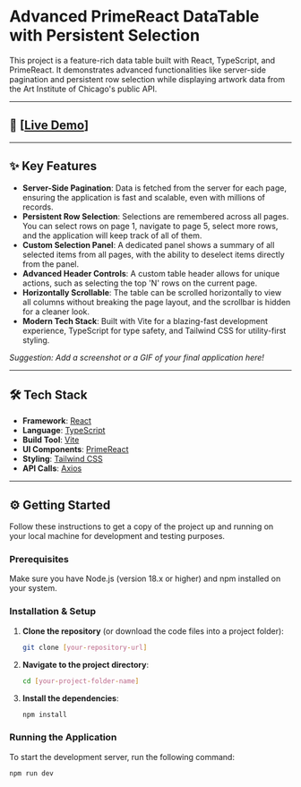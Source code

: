 # Advanced PrimeReact DataTable with Persistent Selection

This project is a feature-rich data table built with React, TypeScript, and PrimeReact. It demonstrates advanced functionalities like server-side pagination and persistent row selection while displaying artwork data from the Art Institute of Chicago's public API.

---
## 🚀 [[Live Demo](https://growmeorganicgaurav.netlify.app/)]

---
## ✨ Key Features

* **Server-Side Pagination**: Data is fetched from the server for each page, ensuring the application is fast and scalable, even with millions of records.
* **Persistent Row Selection**: Selections are remembered across all pages. You can select rows on page 1, navigate to page 5, select more rows, and the application will keep track of all of them.
* **Custom Selection Panel**: A dedicated panel shows a summary of all selected items from all pages, with the ability to deselect items directly from the panel.
* **Advanced Header Controls**: A custom table header allows for unique actions, such as selecting the top 'N' rows on the current page.
* **Horizontally Scrollable**: The table can be scrolled horizontally to view all columns without breaking the page layout, and the scrollbar is hidden for a cleaner look.
* **Modern Tech Stack**: Built with Vite for a blazing-fast development experience, TypeScript for type safety, and Tailwind CSS for utility-first styling.


*Suggestion: Add a screenshot or a GIF of your final application here!*

---
## 🛠️ Tech Stack

* **Framework**: [React](https://react.dev/)
* **Language**: [TypeScript](https://www.typescriptlang.org/)
* **Build Tool**: [Vite](https://vitejs.dev/)
* **UI Components**: [PrimeReact](https://primereact.org/)
* **Styling**: [Tailwind CSS](https://tailwindcss.com/)
* **API Calls**: [Axios](https://axios-http.com/)

---
## ⚙️ Getting Started

Follow these instructions to get a copy of the project up and running on your local machine for development and testing purposes.

### **Prerequisites**
Make sure you have Node.js (version 18.x or higher) and npm installed on your system.

### **Installation & Setup**

1.  **Clone the repository** (or download the code files into a project folder):
    ```bash
    git clone [your-repository-url]
    ```

2.  **Navigate to the project directory**:
    ```bash
    cd [your-project-folder-name]
    ```

3.  **Install the dependencies**:
    ```bash
    npm install
    ```

### **Running the Application**

To start the development server, run the following command:
```bash
npm run dev
